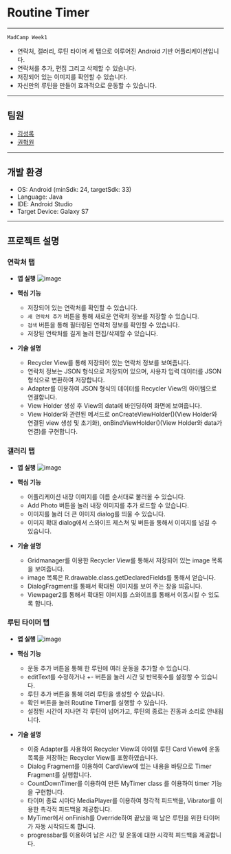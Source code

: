 # Routine Timer
---
`MadCamp Week1`
- 연락처, 갤러리, 루틴 타이머 세 탭으로 이루어진 Android 기반 어플리케이션입니다.
- 연락처를 추가, 편집 그리고 삭제할 수 있습니다.
- 저장되어 있는 이미지를 확인할 수 있습니다.
- 자신만의 루틴을 만들어 효과적으로 운동할 수 있습니다.
---
## 팀원
- [김성록](https://github.com/SeongrokKim)
- [권혁원](https://github.com/Gerbera3090)
---
## 개발 환경
- OS: Android (minSdk: 24, targetSdk: 33)
- Language: Java
- IDE: Android Studio
- Target Device: Galaxy S7
---
## 프로젝트 설명
### 연락처 탭
- **앱 실행**
 ![image](https://github.com/SeongrokKim/2023S_MadCampWeek1/assets/110150859/828fd8fb-b5c9-41b6-9ca9-2da9f9b21eab)

- **핵심 기능**
  - 저장되어 있는 연락처를 확인할 수 있습니다.
  - `새 연락처 추가` 버튼을 통해 새로운 연락처 정보를 저장할 수 있습니다.
  - `검색` 버튼을 통해 필터링된 연락처 정보를 확인할 수 있습니다.
  - 저장된 연락처를 길게 눌러 편집/삭제할 수 있습니다.

- **기술 설명**
  - Recycler View를 통해 저장되어 있는 연락처 정보를 보여줍니다.
  - 연락처 정보는 JSON 형식으로 저장되어 있으며, 사용자 입력 데이터를 JSON 형식으로 변환하여 저장합니다.
  - Adapter를 이용하여 JSON 형식의 데이터를 Recycler View의 아이템으로 연결합니다.
  - View Holder 생성 후 View의 data에 바인딩하여 화면에 보여줍니다.
  - View Holder와 관련된 메서드로 onCreateViewHolder()(View Holder와 연결된 view 생성 및 초기화), onBindViewHolder()(View Holder와 data가 연결)를 구현합니다.

### 갤러리 탭
- **앱 실행**
![image](https://github.com/SeongrokKim/2023S_MadCampWeek1/assets/110150859/7c319789-e3b9-4b6e-bda3-728cc6477bba)


- **핵심 기능**
  - 어플리케이션 내장 이미지를 이름 순서대로 불러올 수 있습니다.
  - Add Photo 버튼을 눌러 내장 이미지를 추가 로드할 수 있습니다.
  - 이미지를 눌러 더 큰 이미지 dialog를 띄울 수 있습니다.
  - 이미지 확대 dialog에서 스와이프 제스쳐 및 버튼을 통해서 이미지를 넘길 수 있습니다.

- **기술 설명**
  - Gridmanager를 이용한 Recycler View를 통해서 저장되어 있는 image 목록을 보여줍니다.
  - image 목록은 R.drawable.class.getDeclaredFields를 통해서 얻습니다.
  - DialogFragment를 통해서 확대된 이미지를 보여 주는 창을 띄웁니다.
  - Viewpager2를 통해서 확대된 이미지를 스와이프를 통해서 이동시킬 수 있도록 합니다.


### 루틴 타이머 탭
- **앱 실행**
![image](https://github.com/SeongrokKim/2023S_MadCampWeek1/assets/110150859/69b3ed26-2941-4ac8-8c17-0bb561717282)


- **핵심 기능**
  - 운동 추가 버튼을 통해 한 루틴에 여러 운동을 추가할 수 있습니다.
  - editText를 수정하거나 +- 버튼을 눌러 시간 및 반복횟수를 설정할 수 있습니다.
  - 루틴 추가 버튼을 통해 여러 루틴을 생성할 수 있습니다.
  - 확인 버튼을 눌러 Routine Timer를 실행할 수 있습니다.
  - 설정된 시간이 지나면 각 루틴이 넘어가고, 루틴의 종료는 진동과 소리로 안내됩니다.

- **기술 설명**
  - 이중 Adapter를 사용하여 Recycler View의 아이템 루틴 Card View에 운동 목록을 저장하는 Recycler View를 포함하였습니다.
  - Dialog Fragment를 이용하여 CardView에 있는 내용을 바탕으로 Timer Fragment를 실행합니다.
  - CountDownTimer를 이용하여 만든 MyTimer class 를 이용하여 timer 기능을 구현합니다.
  - 타이머 종료 시마다 MediaPlayer를 이용하여 청각적 피드백을, Vibrator를 이용한 촉각적 피드백을 제공합니다.
  - MyTimer에서 onFinish를 Override하여 끝났을 때 남은 루틴을 위한 타이머가 자동 시작되도록 합니다.
  - progressbar를 이용하여 남은 시간 및 운동에 대한 시각적 피드백을 제공합니다.
